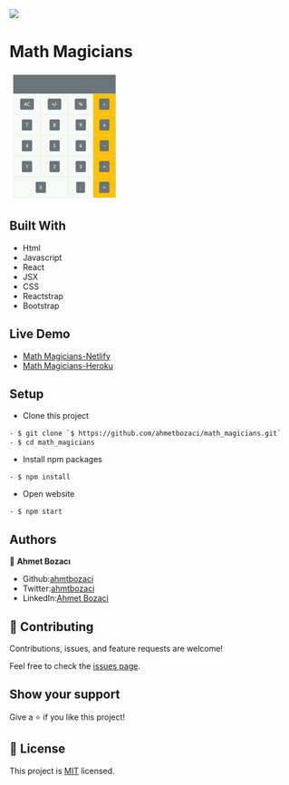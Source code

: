 ![](https://img.shields.io/badge/Microverse-blueviolet)

# Math Magicians
<!--I use react step by step -->
![image](image.gif)
## Built With

- Html
- Javascript
- React
- JSX
- CSS
- Reactstrap
- Bootstrap

## Live Demo

- [Math Magicians-Netlify](https://math-magicians-react.netlify.app/)
- [Math Magicians-Heroku](https://mathmagician-react-app.herokuapp.com/)

## Setup
- Clone this project
```
- $ git clone `$ https://github.com/ahmetbozaci/math_magicians.git`
- $ cd math_magicians
```
- Install npm packages
```
- $ npm install
```
- Open website
```
- $ npm start
```
## Authors

👤 **Ahmet Bozacı**
- Github:[ahmtbozaci](https://github.com/ahmetbozaci)
- Twitter:[ahmtbozaci](https://twitter.com/ahmtbozaci)
- LinkedIn:[Ahmet Bozaci](https://www.linkedin.com/in/ahmetbozaci/)
## 🤝 Contributing

Contributions, issues, and feature requests are welcome!

Feel free to check the [issues page](../../issues/).

## Show your support

Give a ⭐️ if you like this project!

## 📝 License

This project is [MIT](./LICENCE) licensed.
